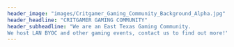 ```yaml
---
header_image: "images/Critgamer_Gaming_Community_Background_Alpha.jpg"
header_headline: "CRITGAMER GAMING COMMUNITY"
header_subheadline: "We are an East Texas Gaming Community.
We host LAN BYOC and other gaming events, contact us to find out more!"
---
```

